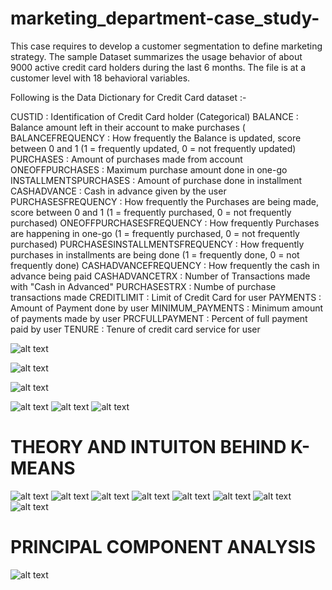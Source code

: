 # marketing_department-case_study-
This case requires to develop a customer segmentation to define marketing strategy. The
sample Dataset summarizes the usage behavior of about 9000 active credit card holders during the last 6 months. The file is at a customer level with 18 behavioral variables.

Following is the Data Dictionary for Credit Card dataset :-

CUSTID : Identification of Credit Card holder (Categorical)
BALANCE : Balance amount left in their account to make purchases (
BALANCEFREQUENCY : How frequently the Balance is updated, score between 0 and 1 (1 = frequently updated, 0 = not frequently updated)
PURCHASES : Amount of purchases made from account
ONEOFFPURCHASES : Maximum purchase amount done in one-go
INSTALLMENTSPURCHASES : Amount of purchase done in installment
CASHADVANCE : Cash in advance given by the user
PURCHASESFREQUENCY : How frequently the Purchases are being made, score between 0 and 1 (1 = frequently purchased, 0 = not frequently purchased)
ONEOFFPURCHASESFREQUENCY : How frequently Purchases are happening in one-go (1 = frequently purchased, 0 = not frequently purchased)
PURCHASESINSTALLMENTSFREQUENCY : How frequently purchases in installments are being done (1 = frequently done, 0 = not frequently done)
CASHADVANCEFREQUENCY : How frequently the cash in advance being paid
CASHADVANCETRX : Number of Transactions made with "Cash in Advanced"
PURCHASESTRX : Numbe of purchase transactions made
CREDITLIMIT : Limit of Credit Card for user
PAYMENTS : Amount of Payment done by user
MINIMUM_PAYMENTS : Minimum amount of payments made by user
PRCFULLPAYMENT : Percent of full payment paid by user
TENURE : Tenure of credit card service for user


![alt text](https://drive.google.com/uc?id=1Q43AkxxDy4g-zl5lIX4_PBJtTguh4Ise)

![alt text](https://drive.google.com/uc?id=1uS6vsccMt3koetsp3k9cAIfbpJw7Z1J8)

![alt text](https://drive.google.com/uc?id=1r1FjdO8duujUoI904Oy4vbza6KktxSXo)

![alt text](https://drive.google.com/uc?id=1vMr3ouoZ6Pc1mba1mBm2eovlJ3tfE6JA)
![alt text](https://drive.google.com/uc?id=1VvqzWWY8wFGeP4cl-rVtWVOg1P6saHfZ)
![alt text](https://drive.google.com/uc?id=1LpdL0-4E9lbc4s-x6eJ5zkyIVw_OpHuJ)

# THEORY AND INTUITON BEHIND K-MEANS
![alt text](https://drive.google.com/uc?id=1EBCmP06GuRjVfPgTfH85Yhv9xIAZUj-K)
![alt text](https://drive.google.com/uc?id=1EYWyoec9Be9pYkOaJTjPooTPWgRlJ_Xz)
![alt text](https://drive.google.com/uc?id=1ppL-slQPatrmHbPBEaT3-8xNH01ckoNE)
![alt text](https://drive.google.com/uc?id=1Yfi-dpWW3keU5RLgwAT4YmQ2rfY1GxUh)
![alt text](https://drive.google.com/uc?id=1bLRDIZRda0NSTAdcbugasIjDjvgw4JIU)
![alt text](https://drive.google.com/uc?id=1rBQziDU0pS1Fz0m8VQRjQuBoGFSX1Spb)
![alt text](https://drive.google.com/uc?id=1BOX2q8R_8E4Icb4v1tpn1eymCTJY2b5o)
![alt text](https://drive.google.com/uc?id=1v7hJEPiigSeTTaYo0djbO-L4uEnTpcAU)

# PRINCIPAL COMPONENT ANALYSIS
![alt text](https://drive.google.com/uc?id=1xDuvEnbuNqIjX5Zng39TCfGCf-BBDGf0)
